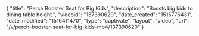 {
    "title": "Perch Booster Seat for Big Kids",
    "description": "Boosts big kids to dining table height.",
    "videoid": "137390620",
    "date_created": "1515776431",
    "date_modified": "1516411470",
    "type": "captivate",
    "layout": "video",
    "url": "\/v\/perch-booster-seat-for-big-kids-mp4\/137390620"
}